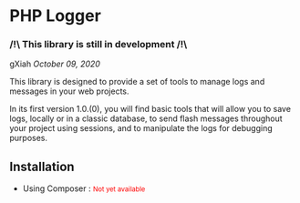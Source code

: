# PHP Logger
### /!\ This library is still in development /!\

gXiah *October 09, 2020*

This library is designed to provide a set of tools to manage logs and messages in your web projects.

In its first version 1.0.(0), you will find basic tools that will allow you to save logs, locally or in a classic database, to send flash messages throughout your project using sessions, and to manipulate the logs for debugging purposes.

## Installation

- Using Composer : <span style="color:red"><small>Not yet available</small></span>